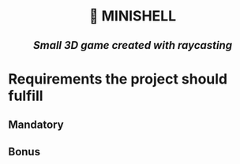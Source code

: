 <h1 align="center">
	📖 MINISHELL
</h1>
<h2 align="center">
	<b><i>Small 3D game created with raycasting</i></b>
</h2>

# Requirements the project should fulfill

## Mandatory

## Bonus
